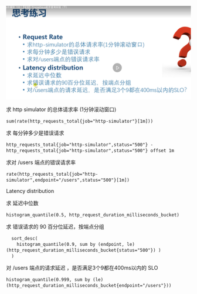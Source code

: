 ![alt text](image.png)


求 http simulator 的总体请求率 (1分钟滚动窗口)

```
sum(rate(http_requests_total{job="http-simulator"}[1m]))
```

求 每分钟多少是错误请求

```
http_requests_total{job="http-simulator",status="500"} - http_requests_total{job="http-simulator",status="500"} offset 1m
```

求对 /users 端点的错误请求率
```
rate(http_requests_total{job="http-simulator",endpoint="/users",status="500"}[1m])
```

Latency distribution

求 延迟中位数
```
histogram_quantile(0.5, http_request_duration_milliseconds_bucket)
```

求 错误请求的 90 百分位延迟，按端点分组
```
  sort_desc(
    histogram_quantile(0.9, sum by (endpoint, le) (http_request_duration_milliseconds_bucket{status="500"}) )
  )
  ```

对 /users 端点的请求延迟 ，是否满足3个9都在400ms以内的 SLO
  ```
  histogram_quantile(0.999, sum by (le) (http_request_duration_milliseconds_bucket{endpoint="/users"}))
  ```
